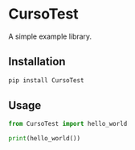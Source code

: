 # CursoTest

A simple example library.

## Installation

```sh
pip install CursoTest
```

## Usage

```python
from CursoTest import hello_world

print(hello_world())
```
